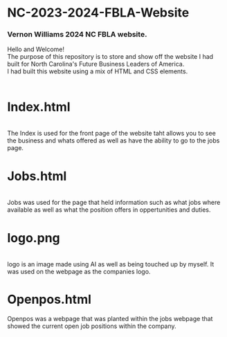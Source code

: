 <!DOCTYPE HTML>
# NC-2023-2024-FBLA-Website
<h3>Vernon Williams 2024 NC FBLA website.</h3>
<p>
  Hello and Welcome!<br>
  The purpose of this repository is to store and show off the website I had built for North Carolina's Future Business Leaders of America.<br>
  I had built this website using a mix of HTML and CSS elements.<br><br>
  <h1>Index.html</h1><br>
  The Index is used for the front page of the website taht allows you to see the business and whats offered as well as have the ability to go to the jobs page.<br>
  <h1>Jobs.html</h1><br>
  Jobs was used for the page that held information such as what jobs where available as well as what the position offers in oppertunities and duties.
  <h1>logo.png</h1><br>
  logo is an image made using AI as well as being touched up by myself. It was used on the webpage as the companies logo.
  <h1>Openpos.html</h1>
  Openpos was a webpage that was planted within the jobs webpage that showed the current open job positions within the company.
  </p>
